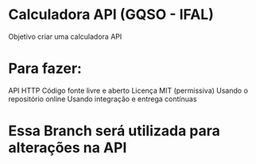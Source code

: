 # Calculadora API (GQSO - IFAL)

Objetivo criar uma calculadora API

# Para fazer:
 API HTTP
 Código fonte livre e aberto
 Licença MIT (permissiva)
 Usando o repositório online
 Usando integração e entrega contínuas


# Essa Branch será utilizada para alterações na API
